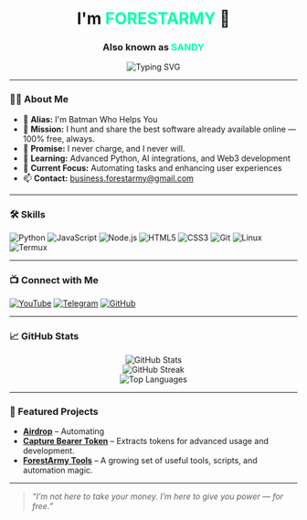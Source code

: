 <!-- GitHub Profile README -->

<h1 align="center">I'm <span style="color:#00FFAA">FORESTARMY</span> 👋</h1>
<h3 align="center">Also known as <span style="color:#00FFAA">SANDY</span></h3>

<p align="center">
  <img src="https://readme-typing-svg.demolab.com?font=Fira+Code&size=24&duration=3000&pause=1000&color=00FFAA&center=true&vCenter=true&width=435&lines=I'm+Batman+Who+Helps+You+Navigate+the+Code+Forest" alt="Typing SVG" />
</p>

---

### 🧙‍♂️ About Me

- 🦇 **Alias:** I'm Batman Who Helps You 
- 🚀 **Mission:** I hunt and share the best software already available online — 100% free, always.
- 💯 **Promise:** I never charge, and I never will.
- 🌱 **Learning:** Advanced Python, AI integrations, and Web3 development
- 🎯 **Current Focus:** Automating tasks and enhancing user experiences
- 📫 **Contact:** [business.forestarmy@gmail.com](mailto:business.forestarmy@gmail.com)

---

### 🛠️ Skills

![Python](https://img.shields.io/badge/-Python-333333?style=flat&logo=python)
![JavaScript](https://img.shields.io/badge/-JavaScript-333333?style=flat&logo=javascript)
![Node.js](https://img.shields.io/badge/-Node.js-333333?style=flat&logo=node.js)
![HTML5](https://img.shields.io/badge/-HTML5-333333?style=flat&logo=html5)
![CSS3](https://img.shields.io/badge/-CSS3-333333?style=flat&logo=css3)
![Git](https://img.shields.io/badge/-Git-333333?style=flat&logo=git)
![Linux](https://img.shields.io/badge/-Linux-333333?style=flat&logo=linux)
![Termux](https://img.shields.io/badge/-Termux-333333?style=flat&logo=gnome-terminal)

---

### 📺 Connect with Me

[![YouTube](https://img.shields.io/badge/YouTube-FF0000?style=for-the-badge&logo=youtube&logoColor=white)](https://www.youtube.com/c/ForestArmy)
[![Telegram](https://img.shields.io/badge/Telegram-2CA5E0?style=for-the-badge&logo=telegram&logoColor=white)](https://t.me/forestarmy)
[![GitHub](https://img.shields.io/badge/GitHub-000?style=for-the-badge&logo=github)](https://github.com/itsmesatyavir)

---

### 📈 GitHub Stats

<p align="center">
  <img src="https://github-readme-stats.vercel.app/api?username=itsmesatyavir&show_icons=true&theme=radical" alt="GitHub Stats" />
  <br/>
  <img src="https://github-readme-streak-stats.herokuapp.com?user=itsmesatyavir&theme=radical" alt="GitHub Streak" />
  <br/>
  <img src="https://github-readme-stats.vercel.app/api/top-langs/?username=itsmesatyavir&layout=compact&theme=radical" alt="Top Languages" />
</p>

---

### 🚀 Featured Projects

- [**Airdrop**](https://github.com/itsmesatyavir/Airdrop) – Automating
- [**Capture Bearer Token**](https://greasyfork.org/en/scripts/123456-capture-bearer-token) – Extracts tokens for advanced usage and development.
- [**ForestArmy Tools**](https://github.com/itsmesatyavir?tab=repositories&q=tool) – A growing set of useful tools, scripts, and automation magic.

---

> *“I’m not here to take your money. I’m here to give you power — for free.”*
